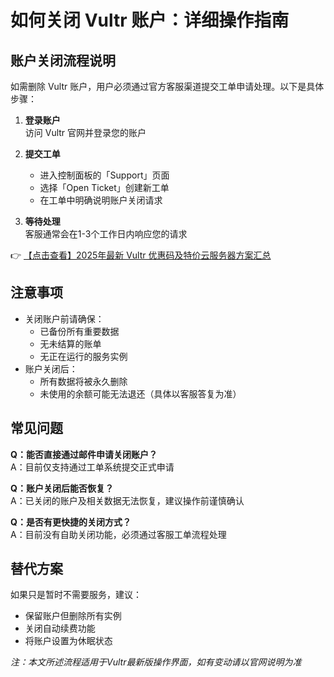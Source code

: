# 如何关闭 Vultr 账户：详细操作指南

## 账户关闭流程说明
如需删除 Vultr 账户，用户必须通过官方客服渠道提交工单申请处理。以下是具体步骤：

1. **登录账户**  
   访问 Vultr 官网并登录您的账户

2. **提交工单**  
   - 进入控制面板的「Support」页面  
   - 选择「Open Ticket」创建新工单  
   - 在工单中明确说明账户关闭请求

3. **等待处理**  
   客服通常会在1-3个工作日内响应您的请求

👉 [【点击查看】2025年最新 Vultr 优惠码及特价云服务器方案汇总](https://bit.ly/VuLtr)

## 注意事项
- 关闭账户前请确保：
  - 已备份所有重要数据
  - 无未结算的账单
  - 无正在运行的服务实例
- 账户关闭后：
  - 所有数据将被永久删除
  - 未使用的余额可能无法退还（具体以客服答复为准）

## 常见问题
**Q：能否直接通过邮件申请关闭账户？**  
A：目前仅支持通过工单系统提交正式申请

**Q：账户关闭后能否恢复？**  
A：已关闭的账户及相关数据无法恢复，建议操作前谨慎确认

**Q：是否有更快捷的关闭方式？**  
A：目前没有自助关闭功能，必须通过客服工单流程处理

## 替代方案
如果只是暂时不需要服务，建议：
- 保留账户但删除所有实例
- 关闭自动续费功能
- 将账户设置为休眠状态

*注：本文所述流程适用于Vultr最新版操作界面，如有变动请以官网说明为准*